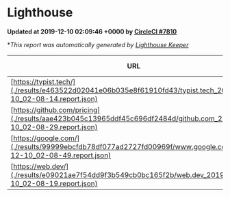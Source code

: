 
# Lighthouse

**Updated at 2019-12-10 02:09:46 +0000 by [CircleCI #7810](https://circleci.com/gh/ItinerisLtd/lighthouse-keeper-example/7810)**

**This report was automatically generated by [Lighthouse Keeper](https://github.com/itinerisltd/lighthouse-keeper)*

| URL | Performance | Accessibility | Best Practices | SEO | PWA | Updated At |
| --- | --- | --- | --- | --- | --- | --- |
| [https://typist.tech/](./results/e463522d02041e06b035e8f61910fd43/typist.tech_2019-12-10_02-08-14.report.json) | 0.98 | 0.92 | 0.79 | 1 | 0.59 | 2019-12-10T02:08:14.747Z |
| [https://github.com/pricing](./results/aae423b045c13965ddf45c696df2484d/github.com_2019-12-10_02-08-29.report.json) | 0.7 | 0.93 | 0.93 | 0.9 | 0.56 | 2019-12-10T02:08:29.718Z |
| [https://google.com/](./results/99999ebcfdb78df077ad2727fd00969f/www.google.com_2019-12-10_02-08-49.report.json) | 0.92 | 0.86 | 0.93 | 0.83 | 0.56 | 2019-12-10T02:08:49.560Z |
| [https://web.dev/](./results/e09021ae7f54dd9f3b549cb0bc165f2b/web.dev_2019-12-10_02-08-19.report.json) | 0.94 | 0.9 | 1 | 1 | 0.93 | 2019-12-10T02:08:19.495Z |
